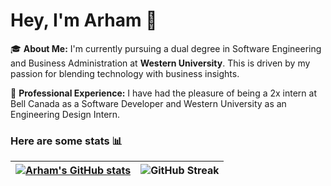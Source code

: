 # Hey, I'm Arham 👋


🎓 **About Me:** I'm currently pursuing a dual degree in Software Engineering and Business Administration at **Western University**. This is driven by my passion for blending technology with business insights.



💼 **Professional Experience:** I have had the pleasure of being a 2x intern at Bell Canada as a Software Developer and Western University as an Engineering Design Intern.


### Here are some stats 📊
|[![Arham's GitHub stats](https://github-readme-stats.vercel.app/api?username=arhamansarii&show_icons=true&theme=dracula)](https://github.com/arhamansarii) | ![GitHub Streak](https://github-readme-streak-stats.herokuapp.com/?user=justinnzhang&theme=dracula)|
| ------------- | ------------- |
